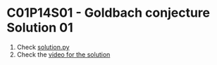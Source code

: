 # C01P14S01 - Goldbach conjecture Solution 01

1. Check [solution.py](./solution.py)
1. Check the [video for the solution](https://youtu.be/f2PsNBHR73o)
